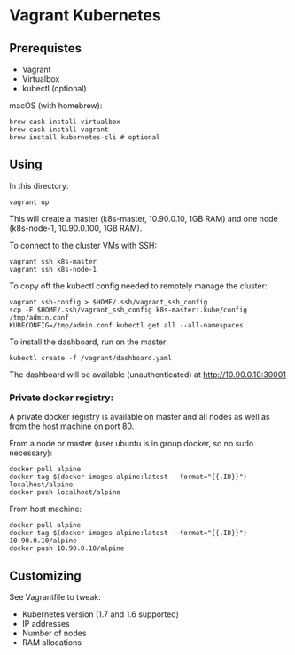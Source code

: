 # Vagrant Kubernetes 

## Prerequistes

* Vagrant
* Virtualbox
* kubectl (optional)

macOS (with homebrew):

```
brew cask install virtualbox
brew cask install vagrant
brew install kubernetes-cli # optional
```

## Using

In this directory:

```
vagrant up
```

This will create a master (k8s-master, 10.90.0.10, 1GB RAM) and one
node (k8s-node-1, 10.90.0.100, 1GB RAM).

To connect to the cluster VMs with SSH:

```
vagrant ssh k8s-master
vagrant ssh k8s-node-1
```

To copy off the kubectl config needed to remotely manage the cluster:

```
vagrant ssh-config > $HOME/.ssh/vagrant_ssh_config
scp -F $HOME/.ssh/vagrant_ssh_config k8s-master:.kube/config /tmp/admin.conf
KUBECONFIG=/tmp/admin.conf kubectl get all --all-namespaces
```

To install the dashboard, run on the master:

```
kubectl create -f /vagrant/dashboard.yaml
```

The dashboard will be available (unauthenticated) at http://10.90.0.10:30001

### Private docker registry:

A private docker registry is available on master and all nodes as
well as from the host machine on port 80.

From a node or master (user ubuntu is in group docker, so no sudo necessary):
```
docker pull alpine
docker tag $(docker images alpine:latest --format="{{.ID}}") localhost/alpine
docker push localhost/alpine
```

From host machine:
```
docker pull alpine
docker tag $(docker images alpine:latest --format="{{.ID}}") 10.90.0.10/alpine
docker push 10.90.0.10/alpine
```

## Customizing

See Vagrantfile to tweak:

* Kubernetes version (1.7 and 1.6 supported)
* IP addresses
* Number of nodes
* RAM allocations

